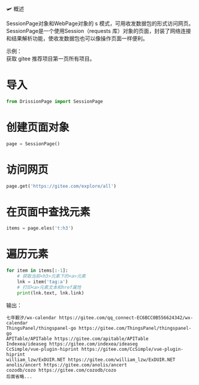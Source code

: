🛩️ 概述

SessionPage对象和WebPage对象的 s 模式，可用收发数据包的形式访问网页。  
SessionPage是一个使用Session（requests 库）对象的页面，封装了网络连接和结果解析功能，使收发数据包也可以像操作页面一样便利。

示例：  
获取 gitee 推荐项目第一页所有项目。

# 导入
```python
from DrissionPage import SessionPage
```

# 创建页面对象
```python
page = SessionPage()
```

# 访问网页
```python
page.get('https://gitee.com/explore/all')
```

# 在页面中查找元素
```python
items = page.eles('t:h3')
```

# 遍历元素
```python
for item in items[:-1]:
    # 获取当前<h3>元素下的<a>元素
    lnk = item('tag:a')
    # 打印<a>元素文本和href属性
    print(lnk.text, lnk.link)
```

输出：
```
七年觐汐/wx-calendar https://gitee.com/qq_connect-EC6BCC0B556624342/wx-calendar
ThingsPanel/thingspanel-go https://gitee.com/ThingsPanel/thingspanel-go
APITable/APITable https://gitee.com/apitable/APITable
Indexea/ideaseg https://gitee.com/indexea/ideaseg
CcSimple/vue-plugin-hiprint https://gitee.com/CcSimple/vue-plugin-hiprint
william_lzw/ExDUIR.NET https://gitee.com/william_lzw/ExDUIR.NET
anolis/ancert https://gitee.com/anolis/ancert
cozodb/cozo https://gitee.com/cozodb/cozo
后面省略...
```